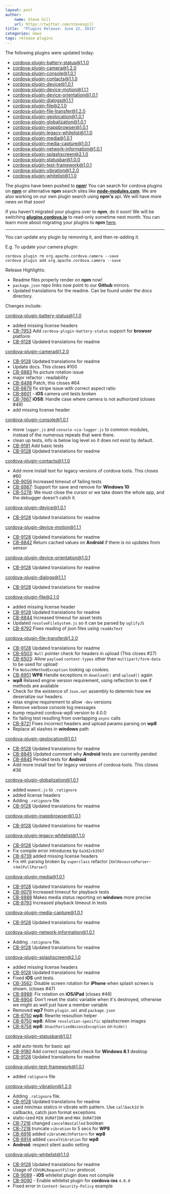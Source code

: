 ```yaml
---
layout: post
author:
    name: Steve Gill
    url: https://twitter.com/stevesgill
title:  "Plugins Release: June 22, 2015"
categories: news
tags: release plugins
---
```

The following plugins were updated today:

* cordova-plugin-battery-status@1.1.0
* cordova-plugin-camera@1.2.0
* cordova-plugin-console@1.0.1
* cordova-plugin-contacts@1.1.0
* cordova-plugin-device@1.0.1
* cordova-plugin-device-motion@1.1.1
* cordova-plugin-device-orientation@1.0.1
* cordova-plugin-dialogs@1.1.1
* cordova-plugin-file@2.1.0
* cordova-plugin-file-transfer@1.2.0
* cordova-plugin-geolocation@1.0.1
* cordova-plugin-globalization@1.0.1
* cordova-plugin-inappbrowser@1.0.1
* cordova-plugin-legacy-whitelist@1.1.0
* cordova-plugin-media@1.0.1
* cordova-plugin-media-capture@1.0.1
* cordova-plugin-network-information@1.0.1
* cordova-plugin-splashscreen@2.1.0
* cordova-plugin-statusbar@1.0.0
* cordova-plugin-test-framework@1.0.1
* cordova-plugin-vibration@1.2.0
* cordova-plugin-whitelist@1.1.0

The plugins have been pushed to [**npm**](https://www.npmjs.com/)! You can search for cordova plugins on [**npm**](https://www.npmjs.com/search?q=ecosystem%3Acordova) or alternative **npm** search sites like [**node-modules.com**](http://node-modules.com/search?q=ecosystem%3Acordova). We are also working on our own plugin search using **npm's** api. We will have more news on that soon!

If you haven't migrated your plugins over to **npm**, do it soon! We will be switching [**plugins.cordova.io**](http://plugins.cordova.io/) to read-only sometime next month. You can learn more about migrating your plugins to **npm** [here](http://cordova.apache.org/announcements/2015/04/21/plugins-release-and-move-to-npm.html).

----
You can update any plugin by removing it, and then re-adding it.

 E.g. To update your camera plugin:

    cordova plugin rm org.apache.cordova.camera --save
    cordova plugin add org.apache.cordova.camera --save

Release Highlights:
* Readme files properly render on **npm** now!
* `package.json` repo links now point to our **Github** mirrors.
* Updated translations for the readme. Can be found under the docs directory.

Changes include:
<!--more-->

cordova-plugin-battery-status@1.1.0

* added missing license headers
* [CB-7953](https://issues.apache.org/jira/browse/CB-7953) Add `cordova-plugin-battery-status` support for **browser** platform
* [CB-9128](https://issues.apache.org/jira/browse/CB-9128) Updated translations for readme

cordova-plugin-camera@1.2.0

* [CB-9128](https://issues.apache.org/jira/browse/CB-9128) Updated translations for readme
* Update docs. This closes #100
* [CB-8883](https://issues.apache.org/jira/browse/CB-8883) fix picture rotation issue
* major refactor : readability
* [CB-8498](https://issues.apache.org/jira/browse/CB-8498) Patch, this closes #64
* [CB-8879](https://issues.apache.org/jira/browse/CB-8879) fix stripe issue with correct aspect ratio
* [CB-8601](https://issues.apache.org/jira/browse/CB-8601) - **iOS** camera unit tests broken
* [CB-7667](https://issues.apache.org/jira/browse/CB-7667) **iOS8**: Handle case where camera is not authorized (closes #49)
* add missing license header

cordova-plugin-console@1.0.1

* move `logger.js` and `console-via-logger.js` to common modules, instead of the numerous repeats that were there.
* clean up tests, info is below log level so it does not exist by default.
* [CB-9191](https://issues.apache.org/jira/browse/CB-9191) Add basic tests
* [CB-9128](https://issues.apache.org/jira/browse/CB-9128) Updated translations for readme

cordova-plugin-contacts@1.1.0

* Add more install text for legacy versions of cordova tools. This closes #60
* [CB-9056](https://issues.apache.org/jira/browse/CB-9056) Increased timeout of failing tests
* [CB-8987](https://issues.apache.org/jira/browse/CB-8987): Support for save and remove for **Windows 10**
* [CB-5278](https://issues.apache.org/jira/browse/CB-5278): We must close the cursor or we take down the whole app, and the debugger doesn't catch it.

cordova-plugin-device@1.0.1

* [CB-9128](https://issues.apache.org/jira/browse/CB-9128) Updated translations for readme

cordova-plugin-device-motion@1.1.1

* [CB-9128](https://issues.apache.org/jira/browse/CB-9128) Updated translations for readme
* [CB-8842](https://issues.apache.org/jira/browse/CB-8842) Return cached values on **Android** if there is no updates from sensor

cordova-plugin-device-orientation@1.0.1

* [CB-9128](https://issues.apache.org/jira/browse/CB-9128) Updated translations for readme

cordova-plugin-dialogs@1.1.1

* [CB-9128](https://issues.apache.org/jira/browse/CB-9128) Updated translations for readme

cordova-plugin-file@2.1.0

* added missing license header
* [CB-9128](https://issues.apache.org/jira/browse/CB-9128) Updated translations for readme
* [CB-8844](https://issues.apache.org/jira/browse/CB-8844) Increased timeout for asset tests
* Updated `resolveFileSystem.js` so it can be parsed by `uglifyJS`
* [CB-8792](https://issues.apache.org/jira/browse/CB-8792) Fixes reading of json files using `readAsText`

cordova-plugin-file-transfer@1.2.0

* [CB-9128](https://issues.apache.org/jira/browse/CB-9128) Updated translations for readme
* [CB-6503](https://issues.apache.org/jira/browse/CB-6503): `Null` pointer check for headers in upload (This closes #27)
* [CB-6503](https://issues.apache.org/jira/browse/CB-6503): Allow `payload` `content-types` other than `multipart/form-data` to be used for upload
* Fix `NoSuchMethodException` looking up cookies.
* [CB-8951](https://issues.apache.org/jira/browse/CB-8951) **WP8** Handle exceptions in `download()` and `upload()` again
* **wp8** Relaxed engine version requirement, using reflection to see if methods are available
* Check for the existence of `Json.net` assembly to determin how we deserialize our headers.
* relax engine requirement to allow `-dev` versions
* Remove verbose console log messages
* bump required cordova-wp8 version to 4.0.0
* fix failing test resulting from overlapping `async` calls
* [CB-8721](https://issues.apache.org/jira/browse/CB-8721) Fixes incorrect headers and upload params parsing on **wp8**
* Replace all slashes in **windows** path

cordova-plugin-geolocation@1.0.1

* [CB-9128](https://issues.apache.org/jira/browse/CB-9128) Updated translations for readme
* [CB-8845](https://issues.apache.org/jira/browse/CB-8845) Updated comment why **Android** tests are currently pended
* [CB-8845](https://issues.apache.org/jira/browse/CB-8845) Pended tests for **Android**
* Add more install text for legacy versions of cordova tools. This closes #36

cordova-plugin-globalization@1.0.1

* added `moment.js` to `.ratignore`
* added license headers
* Adding `.ratignore` file.
* [CB-9128](https://issues.apache.org/jira/browse/CB-9128) Updated translations for readme

cordova-plugin-inappbrowser@1.0.1

* [CB-9128](https://issues.apache.org/jira/browse/CB-9128) Updated translations for readme

cordova-plugin-legacy-whitelist@1.1.0

* [CB-9128](https://issues.apache.org/jira/browse/CB-9128) Updated translations for readme
* Fix compile error introduces by `6a3d2cb3567`
* [CB-8739](https://issues.apache.org/jira/browse/CB-8739) added missing license headers
* Fix `XMl` parsing broken by `superclass` refactor (`XmlResourceParser`->`XmlPullParser`)

cordova-plugin-media@1.0.1

* [CB-9128](https://issues.apache.org/jira/browse/CB-9128) Updated translations for readme
* [CB-9079](https://issues.apache.org/jira/browse/CB-9079) Increased timeout for playback tests
* [CB-8888](https://issues.apache.org/jira/browse/CB-8888) Makes media status reporting on **windows** more precise
* [CB-8793](https://issues.apache.org/jira/browse/CB-8793) Increased playback timeout in tests

cordova-plugin-media-capture@1.0.1

* [CB-9128](https://issues.apache.org/jira/browse/CB-9128) Updated translations for readme

cordova-plugin-network-information@1.0.1

* Adding `.ratignore` file.
* [CB-9128](https://issues.apache.org/jira/browse/CB-9128) Updated translations for readme

cordova-plugin-splashscreen@2.1.0

* added missing license headers
* [CB-9128](https://issues.apache.org/jira/browse/CB-9128) Updated translations for readme
* Fixed **iOS** unit tests.
* [CB-3562](https://issues.apache.org/jira/browse/CB-3562): Disable screen rotation for **iPhone** when splash screen is shown. (closes #47)
* [CB-8988](https://issues.apache.org/jira/browse/CB-8988): Fix rotation on **iOS/iPad** (closes #46)
* [CB-8904](https://issues.apache.org/jira/browse/CB-8904): Don't reset the static variable when it's destroyed, otherwise we might as well just have a member variable
* Removed **wp7** from `plugin.xml` and `package.json`
* [CB-8750](https://issues.apache.org/jira/browse/CB-8750) **wp8**: Rewrite resoultion helper
* [CB-8750](https://issues.apache.org/jira/browse/CB-8750) **wp8**: Allow `resolution-specific` splashscreen images
* [CB-8758](https://issues.apache.org/jira/browse/CB-8758) **wp8**: `UnauthorizedAccessException` on `hide()`

cordova-plugin-statusbar@1.0.1

* add auto-tests for basic api
* [CB-9180](https://issues.apache.org/jira/browse/CB-9180) Add correct supported check for **Windows 8.1** desktop
* [CB-9128](https://issues.apache.org/jira/browse/CB-9128) Updated translations for readme

cordova-plugin-test-framework@1.0.1

* added `ratignore` file

cordova-plugin-vibration@1.2.0

* Adding `.ratignore` file.
* [CB-9128](https://issues.apache.org/jira/browse/CB-9128) Updated translations for readme
* used min/max statics in vibrate with pattern. Use `callbackId` in callbacks, catch json format exceptions
* static-ized `MIN_DURATION` and `MAX_DURATION`
* [CB-7216](https://issues.apache.org/jira/browse/CB-7216) changed `cancelWasCalled` boolean
* [CB-7218](https://issues.apache.org/jira/browse/CB-7218) truncate `vibration` to 5 secs for **WP8**
* [CB-6916](https://issues.apache.org/jira/browse/CB-6916) added `vibrateWithPattern` for **wp8**
* [CB-6914](https://issues.apache.org/jira/browse/CB-6914) added `cancelVibration` for **wp8**
* **Android**: respect silent audio setting

cordova-plugin-whitelist@1.1.0

* [CB-9128](https://issues.apache.org/jira/browse/CB-9128) Updated translations for readme
* Usage of `CDVURLRequestFilter` protocol.
* [CB-9089](https://issues.apache.org/jira/browse/CB-9089) - **iOS** whitelist plugin does not compile
* [CB-9090](https://issues.apache.org/jira/browse/CB-9090) - Enable whitelist plugin for **cordova-ios** `4.0.0`
* Fixed error in `Content-Security-Policy` example
